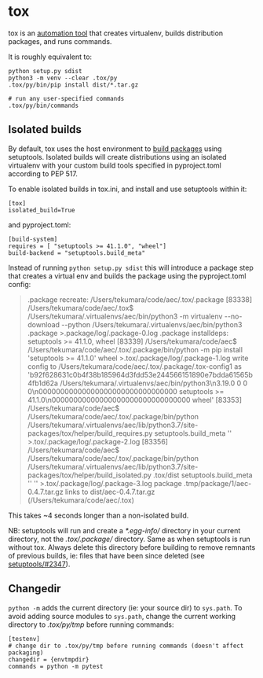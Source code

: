 # tox

tox is an [automation tool](https://tox.readthedocs.io/en/latest/index.html#system-overview) that creates virtualenv, builds distribution packages, and runs commands.

It is roughly equivalent to:

```
python setup.py sdist
python3 -m venv --clear .tox/py
.tox/py/bin/pip install dist/*.tar.gz

# run any user-specified commands
.tox/py/bin/commands
```

## Isolated builds

By default, tox uses the host environment to [build packages](https://tox.readthedocs.io/en/latest/example/package.html) using setuptools. Isolated builds will create distributions using an isolated virtualenv with your custom build tools specified in pyproject.toml according to PEP 517.

To enable isolated builds in tox.ini, and install and use setuptools within it:

```
[tox]
isolated_build=True
```

and pyproject.toml:

```
[build-system]
requires = [ "setuptools >= 41.1.0", "wheel"]
build-backend = "setuptools.build_meta"
```

Instead of running `python setup.py sdist` this will introduce a package step that creates a virtual env and builds the package using the pyproject.toml config:

> .package recreate: /Users/tekumara/code/aec/.tox/.package
> [83338] /Users/tekumara/code/aec/.tox$ /Users/tekumara/.virtualenvs/aec/bin/python3 -m virtualenv --no-download --python /Users/tekumara/.virtualenvs/aec/bin/python3 .package >.package/log/.package-0.log
.package installdeps: setuptools >= 41.1.0, wheel
[83339] /Users/tekumara/code/aec$ /Users/tekumara/code/aec/.tox/.package/bin/python -m pip install 'setuptools >= 41.1.0' wheel >.tox/.package/log/.package-1.log
> write config to /Users/tekumara/code/aec/.tox/.package/.tox-config1 as 'b92f628631c0b4f38b185964d3fdd53e244566151890e7bdda61565b4fb1d62a /Users/tekumara/.virtualenvs/aec/bin/python3\n3.19.0 0 0 0\n00000000000000000000000000000000 setuptools >= 41.1.0\n00000000000000000000000000000000 wheel'
> [83353] /Users/tekumara/code/aec$ /Users/tekumara/code/aec/.tox/.package/bin/python /Users/tekumara/.virtualenvs/aec/lib/python3.7/site-packages/tox/helper/build_requires.py setuptools.build_meta '' >.tox/.package/log/.package-2.log
[83356] /Users/tekumara/code/aec$ /Users/tekumara/code/aec/.tox/.package/bin/python /Users/tekumara/.virtualenvs/aec/lib/python3.7/site-packages/tox/helper/build_isolated.py .tox/dist setuptools.build_meta '' '' >.tox/.package/log/.package-3.log
> package .tmp/package/1/aec-0.4.7.tar.gz links to dist/aec-0.4.7.tar.gz (/Users/tekumara/code/aec/.tox)

This takes ~4 seconds longer than a non-isolated build.

NB: setuptools will run and create a _\*.egg-info/_ directory in your current directory, not the _.tox/.package/_ directory. Same as when setuptools is run without tox. Always delete this directory before building to remove remnants of previous builds, ie: files that have been since deleted (see [setuptools/#2347](https://github.com/pypa/setuptools/issues/2347)).

## Changedir

`python -m` adds the current directory (ie: your source dir) to `sys.path`. To avoid adding source modules to `sys.path`, change the current working directory to _.tox/py/tmp_ before running commands:

```
[testenv]
# change dir to .tox/py/tmp before running commands (doesn't affect packaging)
changedir = {envtmpdir}
commands = python -m pytest
```
